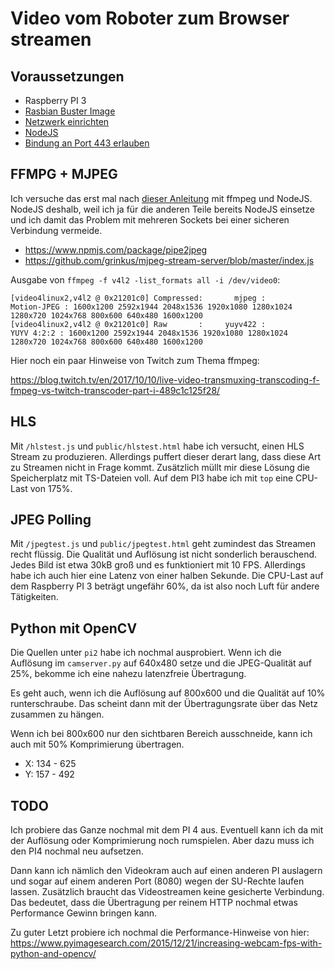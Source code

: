 # Video vom Roboter zum Browser streamen

## Voraussetzungen

* Raspberry PI 3
* [Rasbian Buster Image](../../docs/README.md#Rasbian-installieren)
* [Netzwerk einrichten](../../docs/README.md#Netzwerk-einrichten)
* [NodeJS](../../docs/README.md#NodeJS-installieren)
* [Bindung an Port 443 erlauben](../../docs/README.md#Bindung-an-Port-443-erlauben)

## FFMPG + MJPEG

Ich versuche das erst mal nach [dieser Anleitung](https://www.npmjs.com/package/pipe2jpeg) mit ffmpeg und NodeJS. NodeJS deshalb, weil ich ja für die anderen Teile bereits NodeJS einsetze und ich damit das Problem mit mehreren Sockets bei einer sicheren Verbindung vermeide.

* https://www.npmjs.com/package/pipe2jpeg
* https://github.com/grinkus/mjpeg-stream-server/blob/master/index.js

Ausgabe von `ffmpeg -f v4l2 -list_formats all -i /dev/video0`:

```
[video4linux2,v4l2 @ 0x21201c0] Compressed:       mjpeg :          Motion-JPEG : 1600x1200 2592x1944 2048x1536 1920x1080 1280x1024 1280x720 1024x768 800x600 640x480 1600x1200
[video4linux2,v4l2 @ 0x21201c0] Raw       :     yuyv422 :           YUYV 4:2:2 : 1600x1200 2592x1944 2048x1536 1920x1080 1280x1024 1280x720 1024x768 800x600 640x480 1600x1200
```

Hier noch ein paar Hinweise von Twitch zum Thema ffmpeg:

https://blog.twitch.tv/en/2017/10/10/live-video-transmuxing-transcoding-f-fmpeg-vs-twitch-transcoder-part-i-489c1c125f28/

## HLS

Mit `/hlstest.js` und `public/hlstest.html` habe ich versucht, einen HLS Stream zu produzieren. Allerdings puffert dieser derart lang, dass diese Art zu Streamen nicht in Frage kommt. Zusätzlich müllt mir diese Lösung die Speicherplatz mit TS-Dateien voll. Auf dem PI3 habe ich mit `top` eine CPU-Last von 175%.

## JPEG Polling

Mit `/jpegtest.js` und `public/jpegtest.html` geht zumindest das Streamen recht flüssig. Die Qualität und Auflösung ist nicht sonderlich berauschend. Jedes Bild ist etwa 30kB groß und es funktioniert mit 10 FPS. Allerdings habe ich auch hier eine Latenz von einer halben Sekunde. Die CPU-Last auf dem Raspberry PI 3 beträgt ungefähr 60%, da ist also noch Luft für andere Tätigkeiten.

## Python mit OpenCV

Die Quellen unter `pi2` habe ich nochmal ausprobiert. Wenn ich die Auflösung im `camserver.py` auf 640x480 setze und die JPEG-Qualität auf 25%, bekomme ich eine nahezu latenzfreie Übertragung.

Es geht auch, wenn ich die Auflösung auf 800x600 und die Qualität auf 10% runterschraube. Das scheint dann mit der Übertragungsrate über das Netz zusammen zu hängen.

Wenn ich bei 800x600 nur den sichtbaren Bereich ausschneide, kann ich auch mit 50% Komprimierung übertragen.

* X: 134 - 625
* Y: 157 - 492

## TODO

Ich probiere das Ganze nochmal mit dem PI 4 aus. Eventuell kann ich da mit der Auflösung oder Komprimierung noch rumspielen. Aber dazu muss ich den PI4 nochmal neu aufsetzen.

Dann kann ich nämlich den Videokram auch auf einen anderen PI auslagern und sogar auf einem anderen Port (8080) wegen der SU-Rechte laufen lassen. Zusätzlich braucht das Videostreamen keine gesicherte Verbindung. Das bedeutet, dass die Übertragung per reinem HTTP nochmal etwas Performance Gewinn bringen kann.

Zu guter Letzt probiere ich nochmal die Performance-Hinweise von hier: https://www.pyimagesearch.com/2015/12/21/increasing-webcam-fps-with-python-and-opencv/
